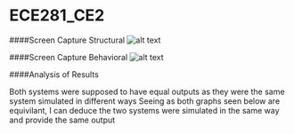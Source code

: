 ECE281_CE2
==========

####Screen Capture Structural
![alt text](https://raw2.github.com/jcel/ECE281_CE2/master/Capture.PNG "ISE Screen Capture of Structural")

####Screen Capture Behavioral
![alt text](https://raw2.github.com/jcel/ECE281_CE2/master/CaptureBehavioral.PNG "ISE Screen Capture of Behavioral")

####Analysis of Results

Both systems were supposed to have equal outputs as they were the same system simulated in different ways
Seeing as both graphs seen below are equivilant, I can deduce the two systems were simulated in the same way
and provide the same output
